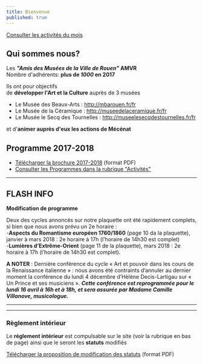 ```yaml
---
title: Bienvenue
published: true
---
```


<p><a href="/pages/activites-du-mois.html" class="bouton">Consulter les activités du mois</a></p>  

## Qui sommes nous?  

Les **_"Amis des Musées de la Ville de Rouen"_ AMVR**   
Nombre d'adhérents: **plus de _1000_ en 2017**  

Ils ont pour objectifs  
de **développer l'Art et la Culture** auprès de 3 musées  
- Le Musée des Beaux-Arts : http://mbarouen.fr/fr
- Le Musée de la Céramique : http://museedelaceramique.fr/fr
- Le Musée le Secq des Tournelles : http://museelesecqdestournelles.fr/fr

et d'**animer auprès d'eux les actions de Mécénat**





## Programme 2017-2018

- [Télécharger la brochure 2017-2018](/fichiers/brochure-2017-2018.pdf) (format PDF)
- [Consulter les Programmes dans la rubrique "Activités"](/pages/activites.html)





---
## FLASH INFO  








**Modification de programme**  
  


Deux des cycles annoncés sur notre plaquette ont été rapidement complets, si bien que nous avons prévu un 2e horaire :  
-**Aspects du Romantisme européen 1760/1860** (page 10 da la plaquette), janvier à mars 2018 : 2e horaire à 17h (l’horaire de 14h30 est complet)  
-**Lumières d’Extrême-Orient** (page 11 de la plaquette), mars 2018 : 2e horaire à 17h (l’horaire de 14h30 est complet).  
 
 **A NOTER** : Dernière conférence du cycle « Art et pouvoir dans les cours de la Renaissance italienne » :
nous avons été contraints d’annuler au dernier moment la conférence du lundi 4 décembre d’Hèlène
Decis-Lartigau sur « Un Prince et ses musiciens ». _**Cette conférence est reprogrammée pour le lundi
16 avril à 16h et à 18h, et sera assurée par Madame Camille Villanove, musicologue.**_


---  




 


  









---

### Règlement intérieur

Le **réglement intérieur** est compulsable sur le site (voir la rubrique en bas de page) ainsi que le seront les **statuts** modifiés

[Télécharger la proposition de modification des statuts](/fichiers/161115-proposition-de-modifications-des-statuts.pdf) (format PDF)
